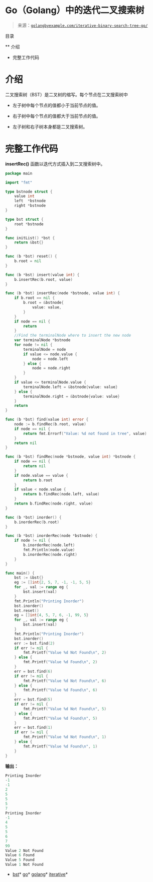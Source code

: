 <!--yml

分类：未分类

日期：2024-10-13 06:07:07

-->

# Go（Golang）中的迭代二叉搜索树

> 来源：[`golangbyexample.com/iterative-binary-search-tree-go/`](https://golangbyexample.com/iterative-binary-search-tree-go/)

目录

**   介绍

+   完整工作代码

# **介绍**

二叉搜索树（BST）是二叉树的缩写。每个节点在二叉搜索树中

+   左子树中每个节点的值都小于当前节点的值。

+   右子树中每个节点的值都大于当前节点的值。

+   左子树和右子树本身都是二叉搜索树。

# **完整工作代码**

**insertRec()** 函数以迭代方式插入到二叉搜索树中。

```go
package main

import "fmt"

type bstnode struct {
    value int
    left  *bstnode
    right *bstnode
}

type bst struct {
    root *bstnode
}

func initList() *bst {
    return &bst{}
}

func (b *bst) reset() {
    b.root = nil
}

func (b *bst) insert(value int) {
    b.insertRec(b.root, value)
}

func (b *bst) insertRec(node *bstnode, value int) {
    if b.root == nil {
        b.root = &bstnode{
            value: value,
        }
    }
    if node == nil {
        return
    }
    //Find the terminalNode where to insert the new node
    var terminalNode *bstnode
    for node != nil {
        terminalNode = node
        if value <= node.value {
            node = node.left
        } else {
            node = node.right
        }
    }
    if value <= terminalNode.value {
        terminalNode.left = &bstnode{value: value}
    } else {
        terminalNode.right = &bstnode{value: value}
    }
    return
}

func (b *bst) find(value int) error {
    node := b.findRec(b.root, value)
    if node == nil {
        return fmt.Errorf("Value: %d not found in tree", value)
    }
    return nil
}

func (b *bst) findRec(node *bstnode, value int) *bstnode {
    if node == nil {
        return nil
    }
    if node.value == value {
        return b.root
    }
    if value < node.value {
        return b.findRec(node.left, value)
    }
    return b.findRec(node.right, value)
}

func (b *bst) inorder() {
    b.inorderRec(b.root)
}

func (b *bst) inorderRec(node *bstnode) {
    if node != nil {
        b.inorderRec(node.left)
        fmt.Println(node.value)
        b.inorderRec(node.right)
    }
}

func main() {
    bst := &bst{}
    eg := []int{2, 5, 7, -1, -1, 5, 5}
    for _, val := range eg {
        bst.insert(val)
    }
    fmt.Println("Printing Inorder")
    bst.inorder()
    bst.reset()
    eg = []int{4, 5, 7, 6, -1, 99, 5}
    for _, val := range eg {
        bst.insert(val)
    }
    fmt.Println("Printing Inorder")
    bst.inorder()
    err := bst.find(2)
    if err != nil {
        fmt.Printf("Value %d Not Found\n", 2)
    } else {
        fmt.Printf("Value %d Found\n", 2)
    }
    err = bst.find(6)
    if err != nil {
        fmt.Printf("Value %d Not Found\n", 6)
    } else {
        fmt.Printf("Value %d Found\n", 6)
    }
    err = bst.find(5)
    if err != nil {
        fmt.Printf("Value %d Not Found\n", 5)
    } else {
        fmt.Printf("Value %d Found\n", 5)
    }
    err = bst.find(1)
    if err != nil {
        fmt.Printf("Value %d Not Found\n", 1)
    } else {
        fmt.Printf("Value %d Found\n", 1)
    }
}
```

**输出：**

```go
Printing Inorder
-1
-1
2
5
5
5
7
Printing Inorder
-1
4
5
5
6
7
99
Value 2 Not Found
Value 6 Found
Value 5 Found
Value 1 Not Found
```

+   [bst](https://golangbyexample.com/tag/bst/)*   [go](https://golangbyexample.com/tag/go/)*   [golang](https://golangbyexample.com/tag/golang/)*   [iterative](https://golangbyexample.com/tag/iterative/)*
